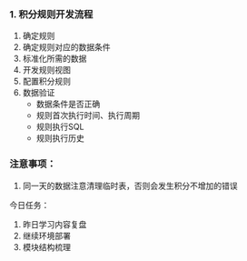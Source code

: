 ### 1. 积分规则开发流程

1. 确定规则
2. 确定规则对应的数据条件
3. 标准化所需的数据
4. 开发规则视图
5. 配置积分规则
6. 数据验证
   + 数据条件是否正确
   + 规则首次执行时间、执行周期
   + 规则执行SQL
   + 规则执行历史





### 注意事项：

1. 同一天的数据注意清理临时表，否则会发生积分不增加的错误



今日任务：

1. 昨日学习内容复盘
2. 继续环境部署
3. 模块结构梳理




